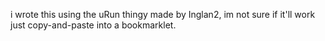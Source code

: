 i wrote this using the uRun thingy made by Inglan2, im not sure if it'll work just copy-and-paste into a bookmarklet. 
